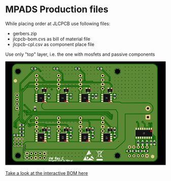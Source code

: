 # MPADS Production files
While placing order at JLCPCB use following files:
- gerbers.zip
- jlcpcb-bom.cvs as bill of material file
- jlcpcb-cpl.csv as component place file

Use only "top" layer, i.e. the one with mosfets and passive components

![Preview with proper packages placement](jlcpcba.png?raw=true "Optional Title")

[Take a look at the interactive BOM here](http://htmlpreview.github.io/?https://github.com/armbian/mpads/serial-mux/assembly/ibom.html)
